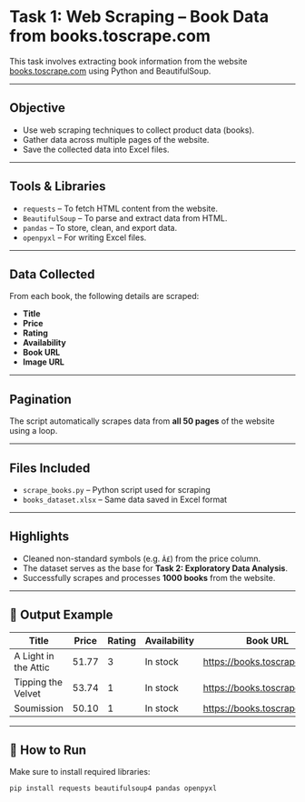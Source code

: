 #  Task 1: Web Scraping – Book Data from books.toscrape.com

This task involves extracting book information from the website [books.toscrape.com](https://books.toscrape.com/) using Python and BeautifulSoup.

---

## Objective

- Use web scraping techniques to collect product data (books).
- Gather data across multiple pages of the website.
- Save the collected data into  Excel files.

---

##  Tools & Libraries

- `requests` – To fetch HTML content from the website.
- `BeautifulSoup` – To parse and extract data from HTML.
- `pandas` – To store, clean, and export data.
- `openpyxl` – For writing Excel files.

---

## Data Collected

From each book, the following details are scraped:

- **Title**
- **Price**
- **Rating**
- **Availability**
- **Book URL**
- **Image URL**

---

##  Pagination

The script automatically scrapes data from **all 50 pages** of the website using a loop.

---

##  Files Included

- `scrape_books.py` – Python script used for scraping
- `books_dataset.xlsx` – Same data saved in Excel format

---

##  Highlights

- Cleaned non-standard symbols (e.g. `Â£`) from the price column.
- The dataset serves as the base for **Task 2: Exploratory Data Analysis**.
- Successfully scrapes and processes **1000 books** from the website.

---

## 📂 Output Example

| Title                     | Price | Rating | Availability | Book URL                        |
|---------------------------|--------|--------|--------------|----------------------------------|
| A Light in the Attic      | 51.77  | 3      | In stock     | https://books.toscrape.com/...  |
| Tipping the Velvet        | 53.74  | 1      | In stock     | https://books.toscrape.com/...  |
| Soumission                | 50.10  | 1      | In stock     | https://books.toscrape.com/...  |

---

## 📌 How to Run

Make sure to install required libraries:
```bash
pip install requests beautifulsoup4 pandas openpyxl
